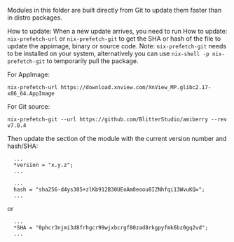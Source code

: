 Modules in this folder are built directly from Git to update them faster than in distro packages.

How to update: When a new update arrives, you need to run
How to update: ```nix-prefetch-url``` or ```nix-prefetch-git``` to get the SHA or hash of the file to update the appimage, binary or source code.
Note: ```nix-prefetch-git``` needs to be installed on your system, alternatively you can use ```nix-shell -p nix-prefetch-git``` to temporarily pull the package.

For AppImage:
```
nix-prefetch-url https://download.xnview.com/XnView_MP.glibc2.17-x86_64.AppImage
```

For Git source:
```
nix-prefetch-git --url https://github.com/BlitterStudio/amiberry --rev v7.0.4
```


Then update the section of the module with the current version number and hash/SHA:

```
  ...
  *version = "x.y.z";
  ...
```

```
  ...
  hash = "sha256-d4ys305+zlKb912B30UEoAm8eoou8IZNhfqi13WvuKQ=";
  ...
```
  or
```
  ...
  *SHA = "0phcr3njmi3d8frhgcr99wjxbcrgf80zad8rkgpyfmk6bz0gq2vd";
  ...
```